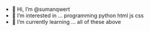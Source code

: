 - 👋 Hi, I’m @sumanqwert
- 👀 I’m interested in ... programming python html js css
- 🌱 I’m currently learning ... all of these above

<!---
sumanqwert/sumanqwert is a ✨ special ✨ repository because its `README.md` (this file) appears on your GitHub profile.
You can click the Preview link to take a look at your changes.
--->
